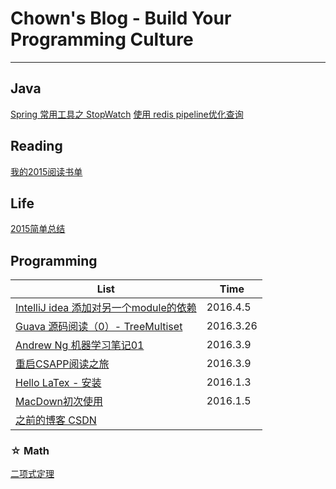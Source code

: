 # Chown's Blog - Build Your Programming Culture
---

## Java

[Spring 常用工具之 StopWatch](./Contents/Java/Spring常用工具之StopWatch.md)
[使用 redis pipeline优化查询](./Contents/Java/使用redis-pipeline优化查询.md)


## Reading

[我的2015阅读书单](./Contents/Reading/2015-books-read.markdown)


## Life

[2015简单总结](./Contents/Life/2015-big-events.markdown)


##  Programming

| List                                     | Time      |
| ---------------------------------------- | --------- |
| [IntelliJ idea 添加对另一个module的依赖](Programming/2016-4-5-config-module-dependency.md) | 2016.4.5  |
| [Guava 源码阅读（0）- TreeMultiset](Programming/2016-3-26-google-guava-0.md) | 2016.3.26 |
| [Andrew Ng 机器学习笔记01](https://github.com/vonzhou/MachineLearning/tree/master/1#andrew-ng机器学习课程01) | 2016.3.9  |
| [重启CSAPP阅读之旅](Programming/2016-3-9-csapp.md) | 2016.3.9  |
| [Hello LaTex - 安装](Programming/2016-1-3-install-latex.markdown) | 2016.1.3  |
| [MacDown初次使用](Programming/2016-1-5-macdown.markdown) | 2016.1.5  |
| [之前的博客 CSDN](http://blog.csdn.net/vonzhoufz?viewmode=contents) |           |








### ☆ Math
[二项式定理](Math/2016-1-6-binomial-theorem.md) 








